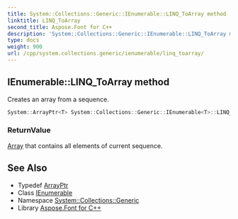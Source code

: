 ```yaml
---
title: System::Collections::Generic::IEnumerable::LINQ_ToArray method
linktitle: LINQ_ToArray
second_title: Aspose.Font for C++
description: 'System::Collections::Generic::IEnumerable::LINQ_ToArray method. Creates an array from a sequence in C++.'
type: docs
weight: 900
url: /cpp/system.collections.generic/ienumerable/linq_toarray/
---
```

## IEnumerable::LINQ_ToArray method


Creates an array from a sequence.

```cpp
System::ArrayPtr<T> System::Collections::Generic::IEnumerable<T>::LINQ_ToArray()
```


### ReturnValue

[Array](../../../system/array/) that contains all elements of current sequence.

## See Also

* Typedef [ArrayPtr](../../../system/arrayptr/)
* Class [IEnumerable](../)
* Namespace [System::Collections::Generic](../../)
* Library [Aspose.Font for C++](../../../)
